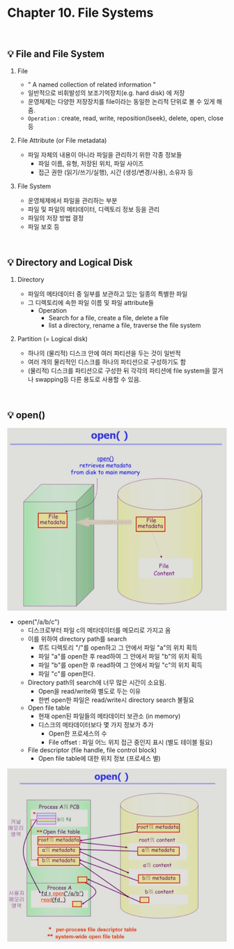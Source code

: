 # Chapter 10. File Systems

<br>

## 💡 File and File System
1. File
    - " A named collection of related information "
    - 일반적으로 비휘발성의 보조기억장치(e.g. hard disk) 에 저장
    - 운영체제는 다양한 저장장치를 file이라는 동일한 논리적 단위로 볼 수 있게 해줌.
    - `Operation` : create, read, write, reposition(lseek), delete, open, close 등
    
2. File Attribute (or File metadata)
    - 파일 자체의 내용이 아니라 파일을 관리하기 위한 각종 정보들
        - 파일 이름, 유형, 저장된 위치, 파일 사이즈
        - 접근 권한 (읽기/쓰기/실행), 시간 (생성/변경/사용), 소유자 등
    
3. File System
    - 운영체제에서 파일을 관리하는 부분
    - 파일 및 파일의 메타데이터, 디렉토리 정보 등을 관리
    - 파일의 저장 방법 결정
    - 파일 보호 등
    
<br>

## 💡 Directory and Logical Disk
1. Directory
    - 파일의 메타데이터 중 일부를 보관하고 있는 일종의 특별한 파일
    - 그 디렉토리에 속한 파일 이름 및 파일 attribute들
        - Operation
            - Search for a file, create a file, delete a file
            - list a directory, rename a file, traverse the file system
        
2. Partition (= Logical disk)
    - 하나의 (물리적) 디스크 안에 여러 파티션을 두는 것이 일반적
    - 여러 개의 물리적인 디스크를 하나의 파티션으로 구성하기도 함
    - (물리적) 디스크를 파티션으로 구성한 뒤 각각의 파티션에 file system을 깔거나 swapping등 다른 용도로 사용할 수 있음.

<br>

## 💡 open()

![open.png](img/open.png)

- open("/a/b/c")
    - 디스크로부터 파일 c의 메타데이터를 메모리로 가지고 옴
    - 이를 위하여 directory path를 search
        - 루트 디렉토리 "/"를 open하고 그 안에서 파일 "a"의 위치 획득
        - 파일 "a"를 open한 후 read하여 그 안에서 파일 "b"의 위치 획득
        - 파일 "b"를 open한 후 read하여 그 안에서 파일 "c"의 위치 획득
        - 파일 "c"를 open한다.
    - Directory path의 search에 너무 많은 시간이 소요됨.
        - Open을 read/write와 별도로 두는 이유
        - 한번 open한 파일은 read/write시 directory search 불필요
    - Open file table
        - 현재 open된 파일들의 메타데이터 보관소 (in memory)
        - 디스크의 메타데이터보다 몇 가지 정보가 추가
            - Open한 프로세스의 수
            - File offset : 파일 어느 위치 접근 중인지 표시 (별도 테이블 필요)
    - File descriptor (file handle, file control block)
        - Open file table에 대한 위치 정보 (프로세스 별)
  
![open2.png](img/open2.png)